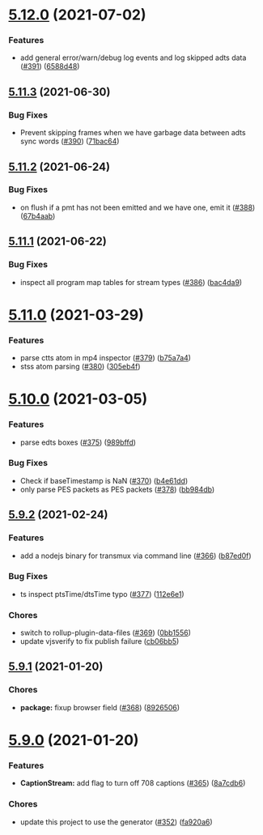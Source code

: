 <a name="5.12.0"></a>
# [5.12.0](https://github.com/videojs/mux.js/compare/v5.11.3...v5.12.0) (2021-07-02)

### Features

* add general error/warn/debug log events and log skipped adts data ([#391](https://github.com/videojs/mux.js/issues/391)) ([6588d48](https://github.com/videojs/mux.js/commit/6588d48))

<a name="5.11.3"></a>
## [5.11.3](https://github.com/videojs/mux.js/compare/v5.11.2...v5.11.3) (2021-06-30)

### Bug Fixes

* Prevent skipping frames when we have garbage data between adts sync words ([#390](https://github.com/videojs/mux.js/issues/390)) ([71bac64](https://github.com/videojs/mux.js/commit/71bac64))

<a name="5.11.2"></a>
## [5.11.2](https://github.com/videojs/mux.js/compare/v5.11.1...v5.11.2) (2021-06-24)

### Bug Fixes

* on flush if a pmt has not been emitted and we have one, emit it ([#388](https://github.com/videojs/mux.js/issues/388)) ([67b4aab](https://github.com/videojs/mux.js/commit/67b4aab))

<a name="5.11.1"></a>
## [5.11.1](https://github.com/videojs/mux.js/compare/v5.11.0...v5.11.1) (2021-06-22)

### Bug Fixes

* inspect all program map tables for stream types ([#386](https://github.com/videojs/mux.js/issues/386)) ([bac4da9](https://github.com/videojs/mux.js/commit/bac4da9))

<a name="5.11.0"></a>
# [5.11.0](https://github.com/videojs/mux.js/compare/v5.10.0...v5.11.0) (2021-03-29)

### Features

* parse ctts atom in mp4 inspector ([#379](https://github.com/videojs/mux.js/issues/379)) ([b75a7a4](https://github.com/videojs/mux.js/commit/b75a7a4))
* stss atom parsing ([#380](https://github.com/videojs/mux.js/issues/380)) ([305eb4f](https://github.com/videojs/mux.js/commit/305eb4f))

<a name="5.10.0"></a>
# [5.10.0](https://github.com/videojs/mux.js/compare/v5.9.2...v5.10.0) (2021-03-05)

### Features

* parse edts boxes ([#375](https://github.com/videojs/mux.js/issues/375)) ([989bffd](https://github.com/videojs/mux.js/commit/989bffd))

### Bug Fixes

* Check if baseTimestamp is NaN ([#370](https://github.com/videojs/mux.js/issues/370)) ([b4e61dd](https://github.com/videojs/mux.js/commit/b4e61dd))
* only parse PES packets as PES packets ([#378](https://github.com/videojs/mux.js/issues/378)) ([bb984db](https://github.com/videojs/mux.js/commit/bb984db))

<a name="5.9.2"></a>
## [5.9.2](https://github.com/videojs/mux.js/compare/v5.9.1...v5.9.2) (2021-02-24)

### Features

* add a nodejs binary for transmux via command line ([#366](https://github.com/videojs/mux.js/issues/366)) ([b87ed0f](https://github.com/videojs/mux.js/commit/b87ed0f))

### Bug Fixes

* ts inspect ptsTime/dtsTime typo ([#377](https://github.com/videojs/mux.js/issues/377)) ([112e6e1](https://github.com/videojs/mux.js/commit/112e6e1))

### Chores

* switch to rollup-plugin-data-files ([#369](https://github.com/videojs/mux.js/issues/369)) ([0bb1556](https://github.com/videojs/mux.js/commit/0bb1556))
* update vjsverify to fix publish failure ([cb06bb5](https://github.com/videojs/mux.js/commit/cb06bb5))

<a name="5.9.1"></a>
## [5.9.1](https://github.com/videojs/mux.js/compare/v5.9.0...v5.9.1) (2021-01-20)

### Chores

* **package:** fixup browser field ([#368](https://github.com/videojs/mux.js/issues/368)) ([8926506](https://github.com/videojs/mux.js/commit/8926506))

<a name="5.9.0"></a>
# [5.9.0](https://github.com/videojs/mux.js/compare/v5.8.0...v5.9.0) (2021-01-20)

### Features

* **CaptionStream:** add flag to turn off 708 captions ([#365](https://github.com/videojs/mux.js/issues/365)) ([8a7cdb6](https://github.com/videojs/mux.js/commit/8a7cdb6))

### Chores

* update this project to use the generator ([#352](https://github.com/videojs/mux.js/issues/352)) ([fa920a6](https://github.com/videojs/mux.js/commit/fa920a6))

